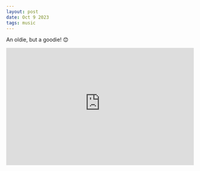 ```yaml
---
layout: post
date: Oct 9 2023
tags: music
---
```


An oldie, but a goodie! 😊

<iframe width="100%" height="315" src="https://www.youtube-nocookie.com/embed/LUk10l7_RB8?si=h8BhlieKLS24tMhA" title="YouTube video player" frameborder="0" allow="accelerometer; autoplay; clipboard-write; encrypted-media; gyroscope; picture-in-picture; web-share" allowfullscreen></iframe>
